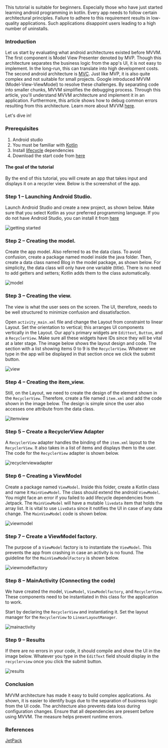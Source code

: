 This tutorial is suitable for beginners. Especially those who have just started learning android programming in kotlin. Every app needs to follow certain architectural principles. Failure to adhere to this requirement results in low-quality applications. Such applications disappoint users leading to a high number of uninstalls.

### Introduction
Let us start by evaluating what android architectures existed before MVVM. The first component is Model View Presenter denoted by MVP. Though this architecture separates the business logic from the app's UI, it is not easy to implement. In the long-run, this can translate into high development costs. The second android architecture is [MVC](https://openclassrooms.com/en/courses/4661936-develop-your-first-android-application/4679186-learn-the-model-view-controller-pattern#:~:text=Most%20Android%20developers%20use%20a,apply%20to%20our%20TopQuiz%20application.). Just like MVP, it is also quite complex and not suitable for small projects. Google introduced MVVM (Model-View-ViewModel)  to resolve these challenges. By separating code into smaller chunks, MVVM simplifies the debugging process. Through this article, you'll understand MVVM architecture and implement it in an application. Furthermore, this article shows how to debug common errors resulting from this architecture. Learn more about MVVM [here](https://developer.android.com/topic/libraries/architecture/viewmodel?gclid=Cj0KCQiA7qP9BRCLARIsABDaZzhDtIsNoyAcuVYiA3F3smhaKd4THplNIp1nDr-KGB_XWkzZxiIvrVAaAjYKEALw_wcB&gclsrc=aw.ds).

Let's dive in!

### Prerequisites
1. Android studio
2. You must be familiar with [Kotlin](https://developer.android.com/kotlin/campaign/learn?gclid=Cj0KCQiA7qP9BRCLARIsABDaZzh1wodOJn7w8kKTtWq8yNFlx9xoqzEE_cU2KkCO2Ecdyyr2frGOVjQaAlSuEALw_wcB&gclsrc=aw.ds)
3. Install [lifecycle](https://developer.android.com/jetpack/androidx/releases/lifecycle) dependencies
4. Download the start code from [here](https://github.com/WanjaMIKE/MVVMExample)

#### The goal of the tutorial
By the end of this tutorial, you will create an app that takes input and displays it on a recycler view. Below is the screenshot of the app.

### Step 1 – Launching Android Studio.
Launch Android Studio and create a new project, as shown below. Make sure that you select Kotlin as your preferred programming language. If you do not have Android Studio, you can install it from [here](https://developer.android.com/studio?gclid=Cj0KCQiA7qP9BRCLARIsABDaZzieBJWjBnokDdH6b0gQchoqudRXNohAGp_noSqALLuSlYuwA6EB5T4aAntwEALw_wcB&gclsrc=aw.ds)

![getting started](/engineering-education/implementing-mvvm-architecture-in-android-using-kotlin/getting-started.png)

### Step 2 – Creating the model.
Create the app model. Also referred to as the data class. To avoid confusion, create a package named model inside the java folder. Then, create a data class named Blog in the model package, as shown below. For simplicity, the data class will only have one variable (title). There is no need to add getters and setters; Kotlin adds them to the class automatically.

![model](/engineering-education/implementing-mvvm-architecture-in-android-using-kotlin/model.png)

### Step 3 – Creating the view.
The view is what the user sees on the screen. The UI, therefore, needs to be well structured to minimize confusion and dissatisfaction.

Open `activity_main.xml` file and change the Layout from constraint to linear Layout. Set the orientation to vertical; this arranges UI components vertically in the Layout. Our app's primary widgets are `Edittext`, `Button`, and a `RecyclerView`. Make sure all these widgets have IDs since they will be vital at a later stage. The image below shows the layout design and code. The section with a list showing items 0 to 9 is the `RecyclerView`. Whatever we type in the app will be displayed in that section once we click the submit button.

![view](/engineering-education/implementing-mvvm-architecture-in-android-using-kotlin/view.png)

### Step 4 – Creating the item_view.
Still, on the Layout, we need to create the design of the element shown in the `RecyclerView`. Therefore, create a file named `item.xml` and add the code shown in the image below. The design is simple since the user also accesses one attribute from the data class.

![itemview](/engineering-education/implementing-mvvm-architecture-in-android-using-kotlin/itemview.png)

### Step 5 – Create a RecyclerView Adapter
A `RecyclerView` adapter handles the binding of the `item.xml` layout to the `RecyclerView`. It also takes in a list of items and displays them to the user. The code for the `RecyclerView` adapter is shown below.

![recyclerviewadapter](/engineering-education/implementing-mvvm-architecture-in-android-using-kotlin/recycleradapter.png)

### Step 6 – Creating a ViewModel
Create a package named `ViewModel`. Inside this folder, create a Kotlin class and name it `MainViewModel`. The class should extend the android `ViewModel`. You might face an error if you failed to add lifecycle dependencies from Jetpack. The `MainViewModel` will have a mutable `livedata` item that holds the array list. It is vital to use `LiveData` since it notifies the UI in case of any data change. The `MainViewModel` code is shown below.

![viewmodel](/engineering-education/implementing-mvvm-architecture-in-android-using-kotlin/viewmodel.png)

### Step 7 – Create a ViewModel factory.
The purpose of a `ViewModel` factory is to instantiate the `ViewModel`. This prevents the app from crashing in case an activity is no found. The guideline for the `MainViewModelFactory` is shown below.

![viewmodelfactory](/engineering-education/implementing-mvvm-architecture-in-android-using-kotlin/viewmodelfactory.png)

### Step 8 – MainActivity (Connecting the code)
We have created the model, `ViewModel`, `ViewModelfactory`, and `RecyclerView`. These components need to be instantiated in this class for the application to work.

Start by declaring the `RecyclerView` and instantiating it. Set the layout manager for the `RecyclerView` to `LinearLayoutManager`.

![mainactivity](/engineering-education/implementing-mvvm-architecture-in-android-using-kotlin/mainactivity.png)

### Step 9 – Results
If there are no errors in your code, it should compile and show the UI in the image below. Whatever you type in the `EditText` field should display in the `recyclerview` once you click the submit button.

![results](/engineering-education/implementing-mvvm-architecture-in-android-using-kotlin/result.png)

### Conclusion
MVVM architecture has made it easy to build complex applications. As shown, it is easier to identify bugs due to the separation of business logic from the UI code. The architecture also prevents data loss during configuration changes. Ensure that all dependencies are present before using MVVM. The measure helps prevent runtime errors.
### References
[JetPack](https://developer.android.com/jetpack/guide)

